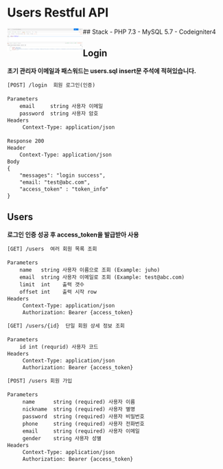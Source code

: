 # Users Restful API

<img src="./readme_asset/post_login.PNG" width="35%" height="35%" style="float:left"/>
## Stack
- PHP 7.3
- MySQL 5.7
- Codeigniter4

## Login
**초기 관리자 이메일과 패스워드는 users.sql insert문 주석에 적혀있습니다.**
```
[POST] /login  회원 로그인(인증)

Parameters
    email     string 사용자 이메일
    password  string 사용자 암호
Headers
     Context-Type: application/json
     
Response 200
Header
    Context-Type: application/json
Body
{
    "messages": "login success",
    "email: "test@abc.com",
    "access_token" : "token_info"
}

```

## Users
**로그인 인증 성공 후 access_token을 발급받아 사용**
```
[GET] /users  여러 회원 목록 조회

Parameters
    name   string 사용자 이름으로 조회 (Example: juho)   
    email  string 사용자 이메일로 조회 (Example: test@abc.com)
    limit  int    출력 갯수
    offset int    출력 시작 row
Headers
     Context-Type: application/json
     Authorization: Bearer {access_token}
```

```
[GET] /users/{id}  단일 회원 상세 정보 조회

Parameters
    id int (requrid) 사용자 코드
Headers
     Context-Type: application/json
     Authorization: Bearer {access_token}
```

```
[POST] /users 회원 가입

Parameters
     name      string (required) 사용자 이름
     nickname  string (required) 사용자 별명
     password  string (required) 사용자 비밀번호
     phone     string (required) 사용자 전화번호
     email     string (required) 사용자 이메일 
     gender    string 사용자 성별
Headers
     Context-Type: application/json
     Authorization: Bearer {access_token}
```
